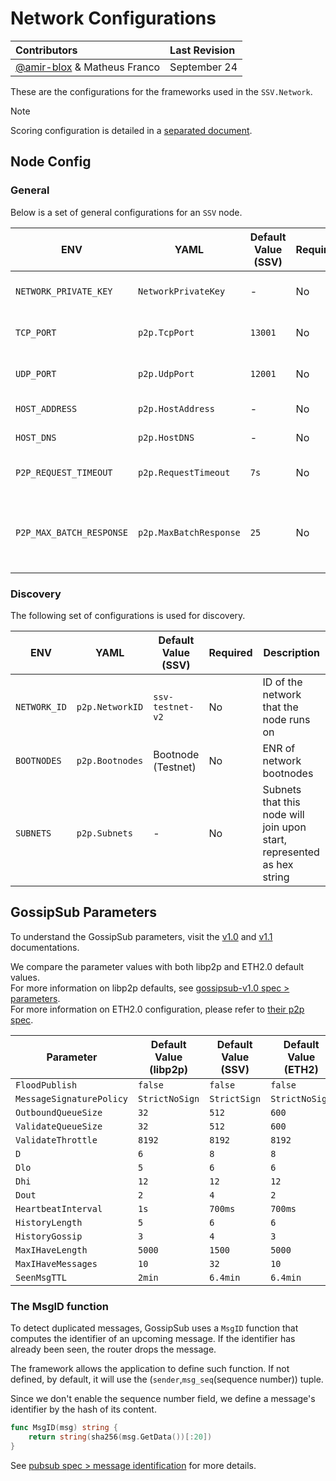 # Network Configurations

|                        Contributors                         | Last Revision |
| :---------------------------------------------------------- | :------------ |
| [@amir-blox](https://github.com/amir-blox) & Matheus Franco | September 24  |

These are the configurations for the frameworks used in the `SSV.Network`.

> [!NOTE]
> Scoring configuration is detailed in a [separated document](./SCORING.md).

## Node Config

### General

Below is a set of general configurations for an `SSV` node.

| ENV                  | YAML                 | Default Value (SSV)    | Required |  Description                           |
| ---                  | ---                  | ---                    | ---      | ---                                    |
| `NETWORK_PRIVATE_KEY`| `NetworkPrivateKey`  | -                      | No       | Key to use for libp2p/network identity |
| `TCP_PORT`           | `p2p.TcpPort`        | `13001`                | No       | TCP port to use as libp2p transport    |
| `UDP_PORT`           | `p2p.UdpPort`        | `12001`                | No       | UDP port to use for discovery          |
| `HOST_ADDRESS`       | `p2p.HostAddress`    | -                      | No       | External IP address                    |
| `HOST_DNS`           | `p2p.HostDNS`        | -                      | No       | External DNS address                   |
| `P2P_REQUEST_TIMEOUT`| `p2p.RequestTimeout` | `7s`                   | No       | Timeout for stream requests            |
| `P2P_MAX_BATCH_RESPONSE` |`p2p.MaxBatchResponse`| `25`               | No       | Maximum number of returned objects in a batch for sync protocols |

### Discovery

The following set of configurations is used for discovery.

| ENV                  | YAML                 | Default Value (SSV)    | Required |  Description                           |
| ---                  | ---                  | ---                    | ---      | ---                                    |
| `NETWORK_ID`         | `p2p.NetworkID`      | `ssv-testnet-v2`       | No       | ID of the network that the node runs on|
| `BOOTNODES`          | `p2p.Bootnodes`      | Bootnode (Testnet)     | No       | ENR of network bootnodes               |
| `SUBNETS`            | `p2p.Subnets`        | -                      | No       | Subnets that this node will join upon start, represented as hex string|

## GossipSub Parameters

To understand the GossipSub parameters, visit the [v1.0](https://github.com/libp2p/specs/blob/master/pubsub/gossipsub/gossipsub-v1.0.md) and [v1.1](https://github.com/libp2p/specs/blob/master/pubsub/gossipsub/gossipsub-v1.1.md#overview-of-new-parameters) documentations.

We compare the parameter values with both libp2p and ETH2.0 default values. \
For more information on libp2p defaults, see
[gossipsub-v1.0 spec > parameters](https://github.com/libp2p/specs/blob/master/pubsub/gossipsub/gossipsub-v1.0.md#parameters). \
For more information on ETH2.0 configuration, please refer to
[their p2p spec](https://github.com/ethereum/consensus-specs/blob/dev/specs/phase0/p2p-interface.md#the-gossip-domain-gossipsub).

| Parameter                | Default Value (libp2p) | Default Value (SSV) | Default Value (ETH2) |
|--------------------------|------------------------|---------------------|----------------------|
| `FloodPublish`           | `false`                | `false`             | `false`              |
| `MessageSignaturePolicy` | `StrictNoSign`         | `StrictSign`        | `StrictNoSign`       |
| `OutboundQueueSize`      | `32`                   | `512`               | `600`                |
| `ValidateQueueSize`      | `32`                   | `512`               | `600`                |
| `ValidateThrottle`       | `8192`                 | `8192`              | `8192`               |
| `D`                      | `6`                    | `8`                 | `8`                  |
| `Dlo`                    | `5`                    | `6`                 | `6`                  |
| `Dhi`                    | `12`                   | `12`                | `12`                 |
| `Dout`                   | `2`                    | `4`                 | `2`                  |
| `HeartbeatInterval`      | `1s`                   | `700ms`             | `700ms`              |
| `HistoryLength`          | `5`                    | `6`                 | `6`                  |
| `HistoryGossip`          | `3`                    | `4`                 | `3`                  |
| `MaxIHaveLength`         | `5000`                 | `1500`              | `5000`               |
| `MaxIHaveMessages`       | `10`                   | `32`                | `10`                 |
| `SeenMsgTTL`             | `2min`                 | `6.4min`            | `6.4min`             |


### The MsgID function

To detect duplicated messages, GossipSub uses a `MsgID` function that computes the identifier of an upcoming message.
If the identifier has already been seen, the router drops the message.

The framework allows the application to define such function.
If not defined, by default, it will use the (`sender`,`msg_seq`(sequence number)) tuple.

Since we don't enable the sequence number field, we define a message's identifier by the hash of its content.

```go
func MsgID(msg) string {
    return string(sha256(msg.GetData())[:20])
}
```

See [pubsub spec > message identification](https://github.com/libp2p/specs/blob/master/pubsub/README.md#message-identification) for more details.
